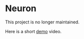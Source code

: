 # Neuron

This project is no longer maintained.

Here is a short [demo](https://youtu.be/QhlMofL9cqI) video.